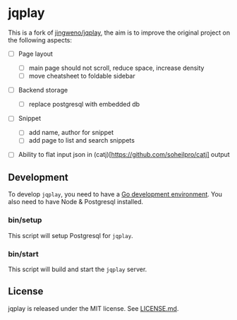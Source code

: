 # jqplay

This is a fork of [jingweno/jqplay](https://github.com/jingweno/jqplay),
the aim is to improve the original project on the following aspects:

- [ ] Page layout
  - [ ] main page should not scroll, reduce space, increase density
  - [ ] move cheatsheet to foldable sidebar
- [ ] Backend storage
  - [ ] replace postgresql with embedded db
- [ ] Snippet
  - [ ] add name, author for snippet
  - [ ] add page to list and search snippets
- [ ] Ability to flat input json in (catj)[https://github.com/soheilpro/catj] output


## Development

To develop `jqplay`, you need to have a [Go development environment](http://golang.org/doc/install).
You also need to have Node & Postgresql installed.

### bin/setup

This script will setup Postgresql for `jqplay`.

### bin/start

This script will build and start the `jqplay` server.


## License

jqplay is released under the MIT license. See [LICENSE.md](https://github.com/jingweno/jqplay/blob/master/LICENSE.md).
